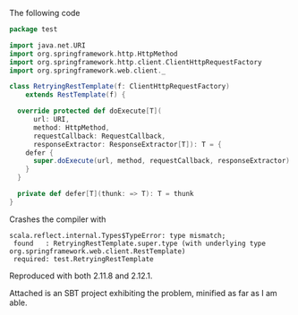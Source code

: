 The following code 

```scala
package test

import java.net.URI
import org.springframework.http.HttpMethod
import org.springframework.http.client.ClientHttpRequestFactory
import org.springframework.web.client._

class RetryingRestTemplate(f: ClientHttpRequestFactory)
    extends RestTemplate(f) {

  override protected def doExecute[T](
      url: URI,
      method: HttpMethod,
      requestCallback: RequestCallback,
      responseExtractor: ResponseExtractor[T]): T = {
    defer {
      super.doExecute(url, method, requestCallback, responseExtractor)
    }
  }

  private def defer[T](thunk: => T): T = thunk
}
```

Crashes the compiler with 

```
scala.reflect.internal.Types$TypeError: type mismatch;
 found   : RetryingRestTemplate.super.type (with underlying type org.springframework.web.client.RestTemplate)
 required: test.RetryingRestTemplate
```

Reproduced with both 2.11.8 and 2.12.1.

Attached is an SBT project exhibiting the problem, minified as far as I am able.
